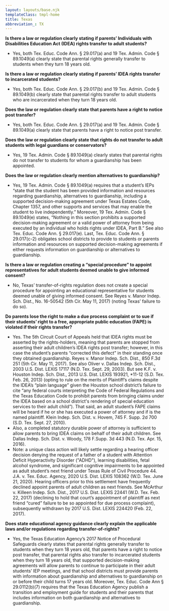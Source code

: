 ```yaml
---
layout: layouts/base.njk
templateClass: tmpl-home
title: Texas
abbreviation_: TX
---
```


**Is there a law or regulation clearly stating if parents’ Individuals with Disabilities Education Act (IDEA) rights transfer to adult students?**

- Yes, both Tex. Educ. Code Ann. § 29.017(a) and 19 Tex. Admin. Code § 89.1049(a) clearly state that parental rights generally transfer to students when they turn 18 years old.

**Is there a law or regulation clearly stating if parents’ IDEA rights transfer to incarcerated students?**

- Yes, both Tex. Educ. Code Ann. § 29.017(b) and 19 Tex. Admin. Code § 89.1049(b) clearly state that parental rights transfer to adult students who are incarcerated when they turn 18 years old.

**Does the law or regulation clearly state that parents have a right to notice post transfer?**

- Yes, both Tex. Educ. Code Ann. § 29.017(a) and 19 Tex. Admin. Code § 89.1049(a) clearly state that parents have a right to notice post transfer.

**Does the law or regulation clearly state that rights do not transfer to adult students with legal guardians or conservators?**

- Yes, 19 Tex. Admin. Code § 89.1049(a) clearly states that parental rights do not transfer to students for whom a guardianship has been appointed.

**Does the law or regulation clearly mention alternatives to guardianship?**

- Yes, 19 Tex. Admin. Code § 89.1049(a) requires that a student’s IEPs “state that the student has been provided information and resources regarding guardianship, alternatives to guardianship, including a supported decision-making agreement under Texas Estates Code, Chapter 1357, and other supports and services that may enable the student to live independently.” Moreover, 19 Tex. Admin. Code § 89.1049(e) states, “Nothing in this section prohibits a supported decision-making agreement or a valid power of attorney from being executed by an individual who holds rights under IDEA, Part B.” See also Tex. Educ. Code Ann. § 29.017(e). Last, Tex. Educ. Code Ann. § 29.017(c-2) obligates school districts to provide to students or parents information and resources on supported decision-making agreements if either requests information on guardianship or alternatives to guardianship.

**Is there a law or regulation creating a “special procedure” to appoint representatives for adult students deemed unable to give informed consent?**

- No, Texas’ transfer-of-rights regulation does not create a special procedure for appointing an educational representative for students deemed unable of giving informed consent. See Reyes v. Manor Indep. Sch. Dist., No. 16-50542 (5th Cir. May 11, 2017) (noting Texas’ failure to do so).

**Do parents lose the right to make a due process complaint or to sue if their students’ right to a free, appropriate public education (FAPE) is violated if their rights transfer?**

- Yes. The 5th Circuit Court of Appeals held that IDEA rights must be asserted by the rights-holders, meaning that parents are stopped from asserting their adult children’s IDEA rights post transfer; however, in this case the student’s parents “corrected this defect” in their standing once they obtained guardianship. Reyes v. Manor Indep. Sch. Dist., 850 F.3d 251 (5th Cir. May 11, 2017). See also Oliver v. Dallas Indep. Sch. Dist., 2003 U.S. Dist. LEXIS 17117 (N.D. Tex. Sept. 29, 2003). But see K.F. v. Houston Indep. Sch. Dist., 2013 U.S. Dist. LEXIS 193921, \*11-12 (S.D. Tex. Feb. 26, 2013) (opting to rule on the merits of Plaintiff’s claims despite the IDEA’s “plain language” given the Houston school district’s failure to cite “any federal courts interpreting the Code of Federal Regulations and the Texas Education Code to prohibit parents from bringing claims under the IDEA based on a school district's rendering of special education services to their adult child”). That said, an adult student’s FAPE claims will be heard if he or she has executed a power of attorney and if is the named plaintiff. Klein Indep. Sch. Dist. v. Hovem, 745 F. Supp. 2d 700 (S.D. Tex. Sept. 27, 2010).
- Also, a completed statutory durable power of attorney is sufficient to allow parents to bring IDEA claims on behalf of their adult children. See Dallas Indep. Sch. Dist. v. Woody, 178 F.Supp. 3d 443 (N.D. Tex. Apr. 15, 2016).
- Note: a unique class action will likely settle regarding a hearing officer decision denying the request of a father of a student with Attention Deficit Hyperactivity Disorder ("ADHD"), learning disabilities, fetal alcohol syndrome, and significant cognitive impairments to be appointed as adult student’s next friend under Texas Rule of Civil Procedure 44. J.A. v. Tex. Educ. Agency, 2020 U.S. Dist. LEXIS 108362 (W.D. Tex. June 21, 2020). Hearing officers prior to this settlement have frequently declined appoint parents of adult children as next friends. See McArthur v. Killeen Indep. Sch. Dist., 2017 U.S. Dist. LEXIS 22441 (W.D. Tex. Feb. 22, 2017) (declining to hold that court’s appointment of plaintiff as next friend “cured” failure to be so appointed for due process complaint), subsequently withdrawn by 2017 U.S. Dist. LEXIS 224420 (Feb. 22, 2017).

**Does state educational agency guidance clearly explain the applicable laws and/or regulations regarding transfer-of-rights?**

- Yes, the Texas Education Agency’s 2017 Notice of Procedural Safeguards clearly states that parental rights generally transfer to students when they turn 18 years old, that parents have a right to notice post transfer, that parental rights also transfer to incarcerated students when they turn 18 years old, that supported decision-making agreements will allow parents to continue to participate in their adult students’ IEP meetings, and that school districts must provide parents with information about guardianship and alternatives to guardianship on or before their child turns 17 years old. Moreover, Tex. Educ. Code Ann § 29.0112(b)(7) requires that the Texas Education Agency publish a transition and employment guide for students and their parents that includes information on both guardianship and alternatives to guardianship.

